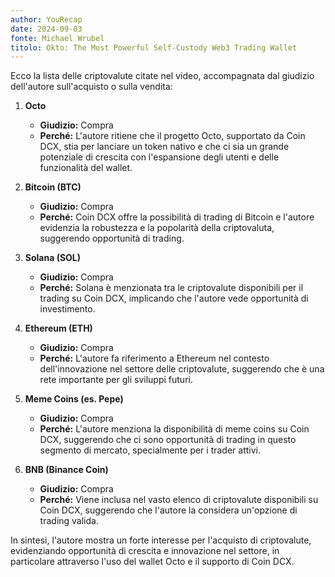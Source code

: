 ```yaml
---
author: YouRecap
date: 2024-09-03
fonte: Michael Wrubel
titolo: Okto: The Most Powerful Self-Custody Web3 Trading Wallet
---
```


Ecco la lista delle criptovalute citate nel video, accompagnata dal giudizio dell'autore sull'acquisto o sulla vendita:

1. **Octo**
   - **Giudizio:** Compra
   - **Perché:** L'autore ritiene che il progetto Octo, supportato da Coin DCX, stia per lanciare un token nativo e che ci sia un grande potenziale di crescita con l'espansione degli utenti e delle funzionalità del wallet.

2. **Bitcoin (BTC)**
   - **Giudizio:** Compra
   - **Perché:** Coin DCX offre la possibilità di trading di Bitcoin e l'autore evidenzia la robustezza e la popolarità della criptovaluta, suggerendo opportunità di trading.

3. **Solana (SOL)**
   - **Giudizio:** Compra
   - **Perché:** Solana è menzionata tra le criptovalute disponibili per il trading su Coin DCX, implicando che l'autore vede opportunità di investimento.

4. **Ethereum (ETH)**
   - **Giudizio:** Compra
   - **Perché:** L'autore fa riferimento a Ethereum nel contesto dell'innovazione nel settore delle criptovalute, suggerendo che è una rete importante per gli sviluppi futuri.

5. **Meme Coins (es. Pepe)**
   - **Giudizio:** Compra
   - **Perché:** L'autore menziona la disponibilità di meme coins su Coin DCX, suggerendo che ci sono opportunità di trading in questo segmento di mercato, specialmente per i trader attivi.

6. **BNB (Binance Coin)**
   - **Giudizio:** Compra
   - **Perché:** Viene inclusa nel vasto elenco di criptovalute disponibili su Coin DCX, suggerendo che l'autore la considera un'opzione di trading valida.

In sintesi, l'autore mostra un forte interesse per l'acquisto di criptovalute, evidenziando opportunità di crescita e innovazione nel settore, in particolare attraverso l'uso del wallet Octo e il supporto di Coin DCX.
